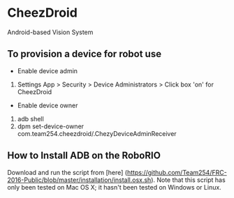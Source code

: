 # CheezDroid
Android-based Vision System


## To provision a device for robot use
* Enable device admin
1. Settings App > Security > Device Administrators > Click box 'on' for CheezDroid

* Enable device owner
1. adb shell
2. dpm set-device-owner com.team254.cheezdroid/.ChezyDeviceAdminReceiver

## How to Install ADB on the RoboRIO

Download and run the script from [here] (https://github.com/Team254/FRC-2016-Public/blob/master/installation/install.osx.sh). Note that this script has only been tested on Mac OS X; it hasn't been tested on Windows or Linux.
